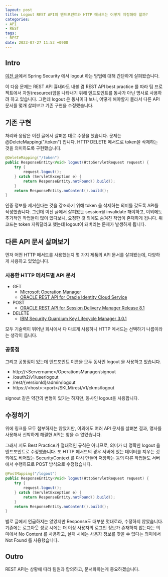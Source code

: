 ```yaml
---
layout: post
title: Logout REST API의 엔드포인트와 HTTP 메서드는 어떻게 지정해야 할까?
categories:
- API
- REST
tags:
- REST
date: 2023-07-27 11:53 +0900
---
```

## Intro

[이전 글](https://limvik.github.io/posts/spring-security-logout-operation/)에서 Spring Security 에서 logout 하는 방법에 대해 간단하게 살펴봤습니다.

이 다음 문제는 REST API 흉내라도 내볼 겸 REST API best practice 를 따라 팀 프로젝트에서 자원(resource)임을 나타내기 위해 엔드포인트를 동사가 아닌 명사로 사용하려 하고 있습니다. 그런데 logout 은 동사이다 보니, 어떻게 해야할지 몰라서 다른 API 문서를 몇개 살펴보고 기존 구현을 수정했습니다.

## 기존 구현

처리와 응답은 이전 글에서 살펴본 대로 수정을 했습니다. 문제는 @DeleteMapping("/token") 입니다. HTTP DELETE 메서드로 token을 삭제하는 것을 의미하도록 구현했습니다.

```java
@DeleteMapping("/token")
public ResponseEntity<Void> logout(HttpServletRequest request) {
    try {
        request.logout();
    } catch (ServletException e) {
        return ResponseEntity.notFound().build();
    }
    return ResponseEntity.noContent().build();
}
```

인증 정보를 제거한다는 것을 강조하기 위해 token 을 삭제하는 의미를 갖도록 API를 작성했습니다. 그런데 이전 글에서 살펴봤듯 session을 invalidate 해야하고, 이외에도 추가적인 작업들이 많이 있다보니, 요청한 것 외에도 숨겨진 작업이 존재하게 됩니다. 위 코드는 token 지워달라고 했는데 logout이 돼버리는 문제가 발생하게 됩니다.

## 다른 API 문서 살펴보기

먼저 어떤 HTTP 메서드를 사용했는지 몇 가지 제품의 API 문서를 살펴봤는데, 다양하게 사용하고 있었습니다.

### 사용한 HTTP 메서드별 API 문서

- GET
	- [Microsoft Operation Manager](https://learn.microsoft.com/en-us/rest/api/operationsmanager/authentication/logout)
	- [ORACLE REST API for Oracle Identity Cloud Service](https://docs.oracle.com/en/cloud/paas/identity-cloud/rest-api/op-oauth2-v1-userlogout-get.html)
- POST
	- [ORACLE REST API for Session Delivery Manager Release 8.1](https://docs.oracle.com/cd/E97664_01/CGBUA/op-versionid-admin-logout-post.html)
- DELETE
	- [IBM Security Guardium Key Lifecycle Manager 3.0.1](https://www.ibm.com/docs/en/sgklm/3.0.1?topic=services-logout-rest-service)

모두 기술력이 뛰어난 회사에서 다 다르게 사용하니 HTTP 메서드는 선택하기 나름이라는 생각이 듭니다.

### 공통점

그리고 공통점이 있는데 엔드포인트 이름을 모두 동사인 logout 을 사용하고 있습니다.

- http://\<Servername>/OperationsManager/signout
- /oauth2/v1/userlogout
- /rest/{versionId}/admin/logout
- https://\<host>:\<port>/SKLM/rest/v1/ckms/logout

signout 같은 약간의 변형이 있기는 하지만, 동사인 logout을 사용합니다.

## 수정하기

위에 링크를 모두 첨부하지는 않았지만, 이외에도 여러 API 문서를 살펴본 결과, 명사를 사용해서 신박하게 해결한 API는 찾을 수 없었습니다.

그래서 저도 Best Practice가 절대적인 규칙은 아니므로, 의미가 더 명확한 logout 을 엔드포인트로 수정했습니다. 또 HTTP 메서드의 경우 서버에 있는 데이터를 지우는 것 외에도 비어있는 SecurityContext 를 다시 만들어 저장하는 등의 다른 작업들도 서버에서 수행하므로 POST 방식으로 수정했습니다.

```java
@PostMapping("/logout")
public ResponseEntity<Void> logout(HttpServletRequest request) {
    try {
        request.logout();
    } catch (ServletException e) {
        return ResponseEntity.notFound().build();
    }
    return ResponseEntity.noContent().build();
}
```

별로 글에서 언급하지는 않았지만 Response도 대부분 멋대로라, 수정하지 않았습니다. 기존에는 로그아웃 성공 시에는 더 이상 사용자의 로그인 정보가 존재하지 않는다는 의미에서 No Content 를 사용하고, 실패 시에는 사용자 정보를 찾을 수 없다는 의미에서 Not Found 를 사용했습니다.

## Outro

REST API는 상황에 따라 팀원과 합의하고, 문서화하는게 중요하겠습니다.
